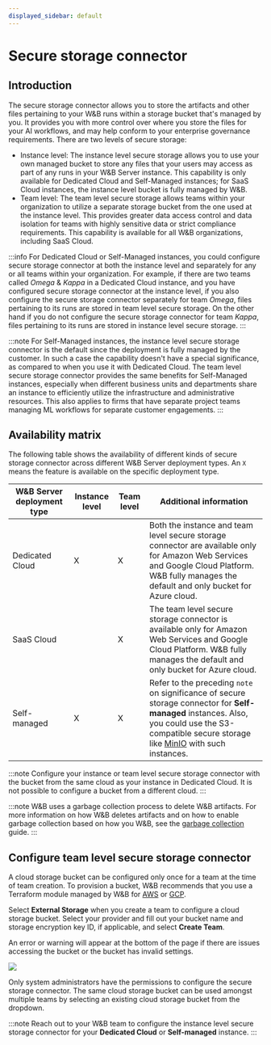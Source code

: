 ```yaml
---
displayed_sidebar: default
---
```


# Secure storage connector

## Introduction
The secure storage connector allows you to store the artifacts and other files pertaining to your W&B runs within a storage bucket that's managed by you. It provides you with more control over where you store the files for your AI workflows, and may help conform to your enterprise governance requirements. There are two levels of secure storage:

* Instance level: The instance level secure storage allows you to use your own managed bucket to store any files that your users may access as part of any runs in your W&B Server instance. This capability is only available for Dedicated Cloud and Self-Managed instances; for SaaS Cloud instances, the instance level bucket is fully managed by W&B. 
* Team level: The team level secure storage allows teams within your organization to utilize a separate storage bucket from the one used at the instance level. This provides greater data access control and data isolation for teams with highly sensitive data or strict compliance requirements. This capability is available for all W&B organizations, including SaaS Cloud.

:::info
For Dedicated Cloud or Self-Managed instances, you could configure secure storage connector at both the instance level and separately for any or all teams within your organization. For example, if there are two teams called _Omega_ & _Kappa_ in a Dedicated Cloud instance, and you have configured secure storage connector at the instance level, if you also configure the secure storage connector separately for team _Omega_, files pertaining to its runs are stored in team level secure storage. On the other hand if you do not configure the secure storage connector for team _Kappa_, files pertaining to its runs are stored in instance level secure storage.
:::

:::note
For Self-Managed instances, the instance level secure storage connector is the default since the deployment is fully managed by the customer. In such a case the capability doesn't have a special significance, as compared to when you use it with Dedicated Cloud. The team level secure storage connector provides the same benefits for Self-Managed instances, especially when different business units and departments share an instance to efficiently utilize the infrastructure and administrative resources. This also applies to firms that have separate project teams managing ML workflows for separate customer engagements.
:::

## Availability matrix
The following table shows the availability of different kinds of secure storage connector across different W&B Server deployment types. An `X` means the feature is available on the specific deployment type.

| W&B Server deployment type | Instance level | Team level | Additional information |
|----------------------------|--------------------|----------------|------------------------|
| Dedicated Cloud | X | X | Both the instance and team level secure storage connector are available only for Amazon Web Services and Google Cloud Platform. W&B fully manages the default and only bucket for Azure cloud. |
| SaaS Cloud | | X | The team level secure storage connector is available only for Amazon Web Services and Google Cloud Platform. W&B fully manages the default and only bucket for Azure cloud. |
| Self-managed | X | X | Refer to the preceding `note` on significance of secure storage connector for **Self-managed** instances. Also, you could use the S3-compatible secure storage like [MinIO](https://github.com/minio/minio) with such instances. |

:::note
Configure your instance or team level secure storage connector with the bucket from the same cloud as your instance in Dedicated Cloud. It is not possible to configure a bucket from a different cloud.
:::

:::note
W&B uses a garbage collection process to delete W&B artifacts. For more information on how W&B deletes artifacts and on how to enable garbage collection based on how you W&B, see the [garbage collection](../artifacts/delete-artifacts.md#how-to-enable-garbage-collection-based-on-how-wb-is-hosted) guide.
:::

## Configure team level secure storage connector
A cloud storage bucket can be configured only once for a team at the time of team creation. To provision a bucket, W&B recommends that you use a Terraform module managed by W&B for [AWS](https://github.com/wandb/terraform-aws-wandb/tree/main/modules/secure_storage_connector) or [GCP](https://github.com/wandb/terraform-google-wandb/tree/main/modules/secure_storage_connector).

Select **External Storage** when you create a team to configure a cloud storage bucket. Select your provider and fill out your bucket name and storage encryption key ID, if applicable, and select **Create Team**.

An error or warning will appear at the bottom of the page if there are issues accessing the bucket or the bucket has invalid settings.

![](/images/hosting/prod_setup_secure_storage.png)

Only system administrators have the permissions to configure the secure storage connector. The same cloud storage bucket can be used amongst multiple teams by selecting an existing cloud storage bucket from the dropdown.

:::note
Reach out to your W&B team to configure the instance level secure storage connector for your **Dedicated Cloud** or **Self-managed** instance.
:::
